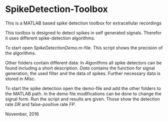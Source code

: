 # SpikeDetection-Toolbox
This is a MATLAB based spike detection toolbox for extracellular recordings

This toolbox is designed to detect spikes in self generated signals. Therefor it uses different spike-detection algorithms.

To start open *SpikeDetectionDemo.m*-file. This script shows the precision of the algorithms. 

Other folders contain different data: In *Algorithms* all spike detectors can be found including a short description. 
*Data* contains the function for signal generation, the used filter and the data of spikes. Further necessary data is stored in *Misc*.

To start the spike detection open the demo-file and add the other folders to the MATLAB path. In the demo file modifications can be done to change the signal form. Run the script and results are given. Those show the detection rate *DR* and false-positive rate *FP*.

November, 2016